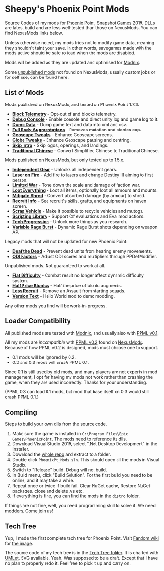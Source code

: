 # Sheepy's Phoenix Point Mods

Source Codes of my mods for [Phoenix Point](https://phoenixpoint.info/), [Snapshot Games](http://www.snapshotgames.com/) 2019.
DLLs are latest build and are less well-tested than those on NexusMods.
You can find NexusMods links below.

Unless otherwise noted, my mods tries not to modify game data,
meaning they shouldn't taint your save.
In other words, savegames made with the mods active should be safe to load when the mods are disabled.

Mods will be added as they are updated and optimised for [Modnix](https://github.com/Sheep-y/Modnix).

Some [unpublished mods](https://github.com/Sheep-y/PhoenixPt-Mods/tree/master/Unpublished) not found on NexusMods,
usually custom jobs or for self use, can be found here.

## List of Mods

Mods published on NexusMods, and tested on Phoenix Point 1.7.3.

* [**Block Telemetry**](https://www.nexusmods.com/phoenixpoint/mods/48/) - Opt-out of and blocks telemetry.
* [**Debug Console**](https://www.nexusmods.com/phoenixpoint/mods/44/) - Enable console and direct unity log and game log to it.
* [**Dump Data**](https://www.nexusmods.com/phoenixpoint/mods/50/) - Dump game text and data into xml and csv.
* [**Full Body Augmentations**](https://www.nexusmods.com/phoenixpoint/mods/33) - Removes mutation and bionics cap.
* [**Geoscape Tweaks**](https://www.nexusmods.com/phoenixpoint/mods/13) - Enhance Geoscape screens.
* [**Globe Tweaks**](https://www.nexusmods.com/phoenixpoint/mods/13) - Enhance Geoscape pausing and centring.
* [**Skip Intro**](https://www.nexusmods.com/phoenixpoint/mods/17) - Skip logos, openings, and landings.
* [**Traditional Chinese**](https://www.nexusmods.com/phoenixpoint/mods/47) - Convert Simplified Chinese to Traditional Chinese.

Mods published on NexusMods, but only tested up to 1.5.x.

* [**Independent Gear**](https://www.nexusmods.com/phoenixpoint/mods/33) - Unlocks all independent gears.
* [**Laser on Fire**](https://www.nexusmods.com/phoenixpoint/mods/33) - Add fire to lasers and change Destiny III aiming to first person.
* [**Limited War**](https://www.nexusmods.com/phoenixpoint/mods/24) - Tone down the scale and damage of faction war.
* [**Loot Everything**](https://www.nexusmods.com/phoenixpoint/mods/33) - Loot all items, optionally loot all armours and mounts.
* [**Mitigate Shred**](https://www.nexusmods.com/phoenixpoint/mods/33) - Convert absorbed damage (by armour) to shred.
* [**Recruit Info**](https://www.nexusmods.com/phoenixpoint/mods/28) - See recruit's skills, grafts, and equipments on haven screen.
* [**Scrap Vehicle**](https://www.nexusmods.com/phoenixpoint/mods/26) - Make it possible to recycle vehicles and mutogs.
* [**Scripting Library**](https://www.nexusmods.com/phoenixpoint/mods/49) - Support C# evaluations and Eval mod actions.
* [**Tech Progression**](https://www.nexusmods.com/phoenixpoint/mods/33) - Unlock more things as you research.
* [**Variable Rage Burst**](https://www.nexusmods.com/phoenixpoint/mods/33) - Dynamic Rage Burst shots depending on weapon AP.

Legacy mods that will not be updated for new Phoenix Point:

* [**Deaf the Dead**](https://www.nexusmods.com/phoenixpoint/mods/45/) - Prevent dead units from hearing enemy movements.
* [**ODI Factors**](https://www.nexusmods.com/phoenixpoint/mods/33) - Adjust ODI scores and multipliers through PPDefModifier.

Unpublished mods.  Not guaranteed to work at all.

* [**Flat Difficulty**](https://github.com/Sheep-y/PhoenixPt-Mods/tree/master/Unpublished/FlatDifficulty) - Combat result no longer affect dynamic difficulty system.
* [**Half Price Bionics**](https://github.com/Sheep-y/PhoenixPt-Mods/tree/master/Unpublished/HalfPriceBionics) - Half the price of bionic augments.
* [**Less Recruit**](https://github.com/Sheep-y/PhoenixPt-Mods/tree/master/Unpublished/LessRecruit) - Remove an Assault from starting squads.
* [**Version Text**](https://github.com/Sheep-y/PhoenixPt-Mods/tree/master/Unpublished/VersionText) - Hello World mod to demo modding.

Any other mods you find will be work-in-progress.

## Loader Compatibility

All published mods are tested with [Modnix](https://github.com/Sheep-y/Modnix),
and usually also with [PPML v0.1](https://github.com/RealityMachina/PhoenixPointModInjector/#readme).

All my mods are *incompatible* with [PPML v0.2](https://github.com/Ijwu/PhoenixPointModLoader/#readme) found on [NexusMods](https://www.nexusmods.com/phoenixpoint/mods/38).
Because of how PPML v0.2 is designed, mods must choose one to support.

* 0.1 mods will be ignored by 0.2.
* 0.2 and 0.3 mods will *crash* PPML 0.1.

Since 0.1 is still used by old mods, and many players are not experts in mod management,
I opt for having my mods not work rather than crashing the game, when they are used incorrectly.
Thanks for your understanding.

(PPML 0.3 can load 0.1 mods, but mod that base itself on 0.3 would still crash PPML 0.1.)

## Compiling

Steps to build your own dlls from the source code.

1. Make sure the game is installed in `C:\Program Files\Epic Games\PhoenixPoint`.  The mods need to reference its dlls.
2. Download Visual Studio 2019, select ".Net Desktop Development" in the Installer.
3. Download the [whole repo](https://github.com/Sheep-y/PhoenixPt-Mods/archive/master.zip) and extract to a folder.
4. Double click `PhoenixPt_Mods.sln`.  This should open all the mods in Visual Studio.
5. Switch to "Release" build.  Debug will not build.
6. In Build menu, click "Build Solution".  For the first build you need to be online, and it may take a while.
7. Repeat once or twice if build fail.  Clear NuGet cache, Restore NuGet packages, close and delete .vs etc.
8. If everything is fine, you can find the mods in the `distro` folder.

If things are not fine, well, you need programming skill to solve it.
We need modders. Come join us!

## Tech Tree

Yup, I made the first complete tech tree for Phoenix Point.
Visit [Fandom wiki](https://phoenixpoint.fandom.com/) for [the image](https://phoenixpoint.fandom.com/wiki/File:Sheepy_Tech_Tree.gif).

The source code of my tech tree is in the [Tech Tree folder](https://github.com/Sheep-y/PhoenixPt-Mods/tree/master/TechTree).
It is charted with [UMLet](https://www.umlet.com/). SVG available.
Yeah.
Was supposed to be a draft.
Except that I have no plan to properly redo it.
Feel free to pick it up and carry on.